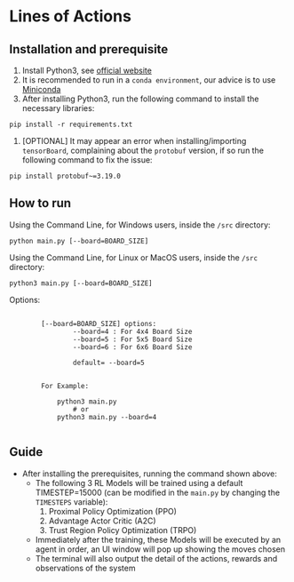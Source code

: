 # Lines of Actions

## Installation and prerequisite

1. Install Python3, see [official website](https://www.python.org/downloads/)
1. It is recommended to run in a `conda environment`, our advice is to use [Miniconda](https://docs.conda.io/en/latest/miniconda.html)
1. After installing Python3, run the following command to install the necessary libraries: 
```shell
pip install -r requirements.txt
```

1. [OPTIONAL] It may appear an error when installing/importing `tensorBoard`, complaining about the `protobuf` version, if so run the following command to fix the issue:

```shell
pip install protobuf~=3.19.0
```

## How to run

Using the Command Line, for Windows users, inside the `/src` directory:

```shell
python main.py [--board=BOARD_SIZE]
```

Using the Command Line, for Linux or MacOS users, inside the `/src` directory:

```shell
python3 main.py [--board=BOARD_SIZE]
```


Options:
```

        [--board=BOARD_SIZE] options:
                --board=4 : For 4x4 Board Size
                --board=5 : For 5x5 Board Size
                --board=6 : For 6x6 Board Size

                default= --board=5

        
        For Example: 

            python3 main.py
                # or
            python3 main.py --board=4   
                                       

```

## Guide

- After installing the prerequisites, running the command shown above:
    - The following 3 RL Models will be trained using a default TIMESTEP=15000 (can be modified in the `main.py` by changing the `TIMESTEPS` variable):
        1. Proximal Policy Optimization (PPO)
        1. Advantage Actor Critic (A2C)
        1. Trust Region Policy Optimization (TRPO)
    - Immediately after the training, these Models will be executed by an agent in order, an UI window will pop up showing the moves chosen
    - The terminal will also output the detail of the actions, rewards and observations of the system

